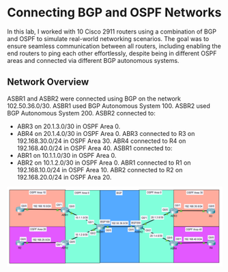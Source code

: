 # Connecting BGP and OSPF Networks
In this lab, I worked with 10 Cisco 2911 routers using a combination of BGP and OSPF to simulate real-world networking scenarios. The goal was to ensure seamless communication between all routers, including enabling the end routers to ping each other effortlessly, despite being in different OSPF areas and connected via different BGP autonomous systems.

## Network Overview
ASBR1 and ASBR2 were connected using BGP on the network 102.50.36.0/30.
ASBR1 used BGP Autonomous System 100.
ASBR2 used BGP Autonomous System 200.
ASBR2 connected to:
- ABR3 on 20.1.3.0/30 in OSPF Area 0.
- ABR4 on 20.1.4.0/30 in OSPF Area 0.
ABR3 connected to R3 on 192.168.30.0/24 in OSPF Area 30.
ABR4 connected to R4 on 192.168.40.0/24 in OSPF Area 40.
ASBR1 connected to:
- ABR1 on 10.1.1.0/30 in OSPF Area 0.
- ABR2 on 10.1.2.0/30 in OSPF Area 0.
ABR1 connected to R1 on 192.168.10.0/24 in OSPF Area 10.
ABR2 connected to R2 on 192.168.20.0/24 in OSPF Area 20.

![Initial](https://github.com/RouteSeeker/CCNA_OSPF_Packet_Tracer/blob/main/assets/screenshots/OSPF_BGP/01.Initial.PNG)

